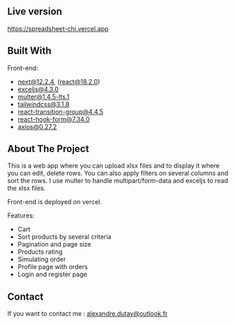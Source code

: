 ## Live version
https://spreadsheet-chi.vercel.app


## Built With

Front-end:
- next@12.2.4, (react@18.2.0)
- exceljs@4.3.0
- multer@1.4.5-lts.1
- tailwindcss@3.1.8
- react-transition-group@4.4.5
- react-hook-form@7.34.0
- axios@0.27.2


## About The Project
This is a web app where you can upload xlsx files and to display it where you can edit, delete rows. You can also apply filters on several columns and sort the rows.
I use multer to handle multipart/form-data and exceljs to read the xlsx files.

Front-end is deployed on vercel.

Features: 
- Cart
- Sort products by several criteria
- Pagination and page size
- Products rating
- Simulating order
- Profile page with orders
- Login and register page

## Contact
If you want to contact me : alexandre.dutay@outlook.fr
